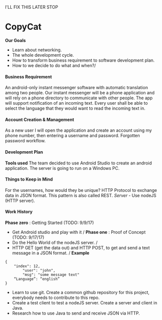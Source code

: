 I'LL FIX THIS LATER STOP 

# CopyCat
**Our Goals**
* Learn about networking.
* The whole development cycle. 
* How to transform business requirement to software development plan.
* How to we decide to do what and when?/
#### Business Requirement
An android-only instant messenger software with automatic translation among two people. Our instant messenger will be a phone application and will rely on a phone directory to communicate with other people. The app will support notification of an incoming text. Every user shall be able to select the language that they would want to read the incoming text in. 

#### Account Creation & Management
As a new user I will open the application and create an account using my phone number, then entering a username and password.
Forgotten password workflow.

#### Development Plan
**Tools used**
The team decided to use Android Studio to create an android application. The server is going to run on a Windows PC.

#### Things to Keep in Mind
For the usernames, how would they be unique?
HTTP Protocol to exchange data in JSON format. This pattern is also called REST.
*Server* - Use nodeJS (HTTP server).

#### Work History
**Phase zero**	: Getting Started (TODO: 9/9/17)
* Get Android studio and play with it /
**Phase one**	: Proof of Concept (TODO: 9/17/17)
* Do the Hello World of the nodeJS server. /
* HTTP GET (get the data out) and HTTP POST, to get and send a text message in a JSON format. /
		**Example** 
```
{
 	"index": 12,
    	"user": "john",
    	"msg": "some message text"
	“Language”: “english”
}
```	
* Learn to use git. Create a common github repository for this project, everybody needs to                                      contribute to this repo.
* Create a test client to test a nodeJS server. Create a server and client in Java. 
* Research how to use Java to send and receive JSON via HTTP.

